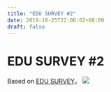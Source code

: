 ```yaml
---
title: "EDU SURVEY #2"
date: 2019-10-25T22:06:02+08:00
draft: false
---
```


# EDU SURVEY #2
Based on [EDU SURVEY](/blog/edu-survey)。
![](http://cdn.nemoworks.info/ycao.cc/images/EDU-SURVEY-2.jpg)
